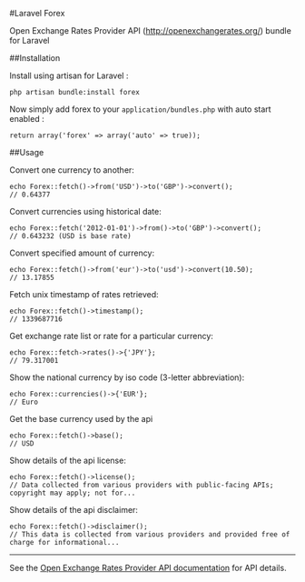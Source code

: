 #Laravel Forex

Open Exchange Rates Provider API (http://openexchangerates.org/) bundle for Laravel

##Installation

Install using artisan for Laravel :

    php artisan bundle:install forex

Now simply add forex to your `application/bundles.php` with auto start enabled :

    return array('forex' => array('auto' => true));

##Usage

Convert one currency to another:

    echo Forex::fetch()->from('USD')->to('GBP')->convert();
    // 0.64377

Convert currencies using historical date:

    echo Forex::fetch('2012-01-01')->from()->to('GBP')->convert();
    // 0.643232 (USD is base rate)

Convert specified amount of currency:

    echo Forex::fetch()->from('eur')->to('usd')->convert(10.50);
    // 13.17855

Fetch unix timestamp of rates retrieved:

    echo Forex::fetch()->timestamp();
    // 1339687716

Get exchange rate list or rate for a particular currency:

    echo Forex::fetch->rates()->{'JPY'};
    // 79.317001

Show the national currency by iso code (3-letter abbreviation):

    echo Forex::currencies()->{'EUR'};
    // Euro

Get the base currency used by the api

    echo Forex::fetch()->base();
    // USD

Show details of the api license:

    echo Forex::fetch()->license();
    // Data collected from various providers with public-facing APIs; copyright may apply; not for...

Show details of the api disclaimer:

    echo Forex::fetch()->disclaimer();
    // This data is collected from various providers and provided free of charge for informational...

---

See the [Open Exchange Rates Provider API documentation](http://openexchangerates.org/documentation/) for API details.
